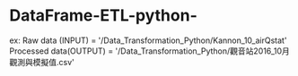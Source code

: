 # DataFrame-ETL-python-
ex:
Raw data (INPUT) = '/Data_Transformation_Python/Kannon_10_airQstat'
Processed data(OUTPUT) = '/Data_Transformation_Python/觀音站2016_10月觀測與模擬值.csv'
